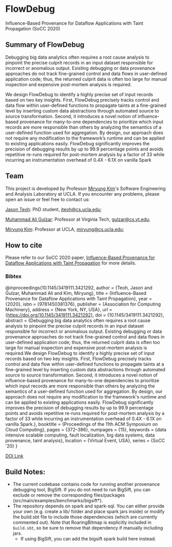 # FlowDebug
Influence-Based Provenance for Dataflow Applications with Taint Propagation (SoCC 2020)

## Summary of FlowDebug
Debugging big data analytics often requires a root cause analysis to pinpoint the precise culprit records in an input dataset responsible for incorrect or anomalous output. Existing debugging or data provenance approaches do not track fine-grained control and data flows in user-defined application code; thus, the returned culprit data is often too large for manual inspection and expensive post-mortem analysis is required.

We design FlowDebug to identify a highly precise set of input records based on two key insights. First, FlowDebug precisely tracks control and data flow within user-defined functions to propagate taints at a fine-grained level by inserting custom data abstractions through automated source to source transformation. Second, it introduces a novel notion of influence-based provenance for many-to-one dependencies to prioritize which input records are more responsible than others by analyzing the semantics of a user-defined function used for aggregation. By design, our approach does not require any modification to the framework’s runtime and can be applied to existing applications easily. FlowDebug significantly improves the precision of debugging results by up to 99.9 percentage points and avoids repetitive re-runs required for post-mortem analysis by a factor of 33 while incurring an instrumentation overhead of 0.4X - 6.1X on vanilla Spark

## Team
This project is developed by Professor [Miryung Kim](http://web.cs.ucla.edu/~miryung/)'s Software Engineering and Analysis Laboratory at UCLA. 
If you encounter any problems, please open an issue or feel free to contact us:

[Jason Teoh](http://https://jiateoh.github.io/): PhD student, jteoh@cs.ucla.edu;

[Muhammad Ali Gulzar](https://people.cs.vt.edu/~gulzar/): Professor at Virginia Tech, gulzar@cs.vt.edu;

[Miryung Kim](http://web.cs.ucla.edu/~miryung/): Professor at UCLA, miryung@cs.ucla.edu;

## How to cite 
Please refer to our SoCC 2020 paper, [Influence-Based Provenance for Dataflow Applications with Taint Propagation](http://web.cs.ucla.edu/~miryung/Publications/socc2020-flowdebug.pdf) for more details. 

### Bibtex  
@inproceedings{10.1145/3419111.3421292,
author = {Teoh, Jason and Gulzar, Muhammad Ali and Kim, Miryung},
title = {Influence-Based Provenance for Dataflow Applications with Taint Propagation},
year = {2020},
isbn = {9781450381376},
publisher = {Association for Computing Machinery},
address = {New York, NY, USA},
url = {https://doi.org/10.1145/3419111.3421292},
doi = {10.1145/3419111.3421292},
abstract = {Debugging big data analytics often requires a root cause analysis to pinpoint the
precise culprit records in an input dataset responsible for incorrect or anomalous
output. Existing debugging or data provenance approaches do not track fine-grained
control and data flows in user-defined application code; thus, the returned culprit
data is often too large for manual inspection and expensive post-mortem analysis is
required.We design FlowDebug to identify a highly precise set of input records based
on two key insights. First, FlowDebug precisely tracks control and data flow within
user-defined functions to propagate taints at a fine-grained level by inserting custom
data abstractions through automated source to source transformation. Second, it introduces
a novel notion of influence-based provenance for many-to-one dependencies to prioritize
which input records are more responsible than others by analyzing the semantics of
a user-defined function used for aggregation. By design, our approach does not require
any modification to the framework's runtime and can be applied to existing applications
easily. FlowDebug significantly improves the precision of debugging results by up
to 99.9 percentage points and avoids repetitive re-runs required for post-mortem analysis
by a factor of 33 while incurring an instrumentation overhead of 0.4X - 6.1X on vanilla
Spark.},
booktitle = {Proceedings of the 11th ACM Symposium on Cloud Computing},
pages = {372–386},
numpages = {15},
keywords = {data intensive scalable computing, fault localization, big data systems, data provenance, taint analysis},
location = {Virtual Event, USA},
series = {SoCC '20}
}

[DOI Link](https://dl.acm.org/doi/10.1145/3419111.3421292)

## Build Notes:
* The current codebase contains code for running another provenance debugging tool, BigSift. If you do not need to run BigSift, you can exclude or remove the corresponding files/packages (src/main/examples/benchmarks/bigsift*). 
* The repository depends on spark and spark-sql. You can either provide your own (e.g. create a lib/ folder and place spark jars inside) or modify the build.sbt file to include those dependencies (which are currently commented out). Note that RoaringBitmap is explicitly included in `build.sbt`, so be sure to remove that dependency if manually including jars.
  * If using BigSift, you can add the bigsift spark build here instead.





